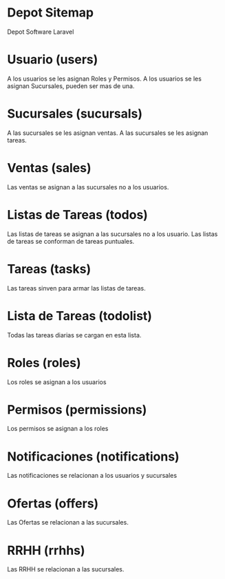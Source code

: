 # Depot Sitemap
Depot Software Laravel

# Usuario (users)
A los usuarios se les asignan Roles y Permisos.
A los usuarios se les asignan Sucursales, pueden ser mas de una.

# Sucursales (sucursals)
A las sucursales se les asignan ventas.
A las sucursales se les asignan tareas.

# Ventas (sales)
Las ventas se asignan a las sucursales no a los usuarios.

# Listas de Tareas (todos)
Las listas de tareas se asignan a las sucursales no a los usuario.
Las listas de tareas se conforman de tareas puntuales. 

# Tareas (tasks)
Las tareas sinven para armar las listas de tareas.

# Lista de Tareas (todolist)
Todas las tareas diarias se cargan en esta lista.

# Roles (roles)
Los roles se asignan a los usuarios

# Permisos (permissions)
Los permisos se asignan a los roles

# Notificaciones (notifications)
Las notificaciones se relacionan a los usuarios y sucursales

# Ofertas (offers)
Las Ofertas se relacionan a las sucursales.

# RRHH (rrhhs)
Las RRHH se relacionan a las sucursales.